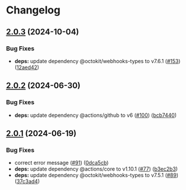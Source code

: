 # Changelog

## [2.0.3](https://github.com/soc221b/shorten-commit-sha/compare/v2.0.2...v2.0.3) (2024-10-04)


### Bug Fixes

* **deps:** update dependency @octokit/webhooks-types to v7.6.1 ([#153](https://github.com/soc221b/shorten-commit-sha/issues/153)) ([12aed42](https://github.com/soc221b/shorten-commit-sha/commit/12aed42afd9a481de00fedc485d0ae499736ce78))

## [2.0.2](https://github.com/soc221b/shorten-commit-sha/compare/v2.0.1...v2.0.2) (2024-06-30)


### Bug Fixes

* **deps:** update dependency @actions/github to v6 ([#100](https://github.com/soc221b/shorten-commit-sha/issues/100)) ([bcb7440](https://github.com/soc221b/shorten-commit-sha/commit/bcb7440d13484d64e8601cc844e18a5744eb4cf6))

## [2.0.1](https://github.com/soc221b/shorten-commit-sha/compare/v2.0.0...v2.0.1) (2024-06-19)


### Bug Fixes

* correct error message ([#91](https://github.com/soc221b/shorten-commit-sha/issues/91)) ([0dca5cb](https://github.com/soc221b/shorten-commit-sha/commit/0dca5cbeb4b0be373c405699d5c608221af3a7e9))
* **deps:** update dependency @actions/core to v1.10.1 ([#77](https://github.com/soc221b/shorten-commit-sha/issues/77)) ([b3ec2b3](https://github.com/soc221b/shorten-commit-sha/commit/b3ec2b357ec77c34a4802b415682c2e988c21f25))
* **deps:** update dependency @octokit/webhooks-types to v7.5.1 ([#89](https://github.com/soc221b/shorten-commit-sha/issues/89)) ([37c3ad4](https://github.com/soc221b/shorten-commit-sha/commit/37c3ad4d03d426c305202511810bd45789ffd6a5))
